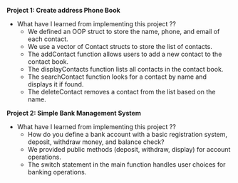  **Project 1: Create address Phone Book**
 
- What have I learned from implementing this project ??
  - We defined an OOP struct to store the name, phone, and email of each contact.
  - We use a vector of Contact structs to store the list of contacts.
  - The addContact function allows users to add a new contact to the contact book.
  - The displayContacts function lists all contacts in the contact book.
  - The searchContact function looks for a contact by name and displays it if found.
  - The deleteContact removes a contact from the list based on the name.


 **Project 2: Simple Bank Management System**


- What have I learned from implementing this project ??
  - How do you define a bank account with a basic registration system, deposit, withdraw money, and balance check?
  - We provided public methods (deposit, withdraw, display) for account operations.
  - The switch statement in the main function handles user choices for banking operations.





